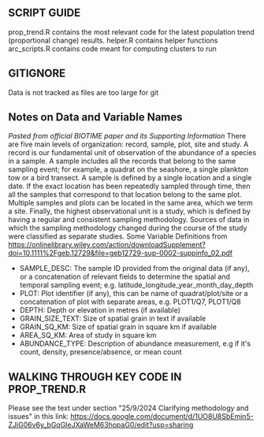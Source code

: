 ## SCRIPT GUIDE
prop_trend.R contains the most relevant code for the latest population trend (proportional change) results. 
helper.R contains helper functions
arc_scripts.R contains code meant for computing clusters to run

## GITIGNORE
Data is not tracked as files are too large for git

## Notes on Data and Variable Names
*Pasted from official BIOTIME paper and its Supporting Information*
There are five main levels of organization: record, sample, plot, site and study. A record is our fundamental unit of observation of the abundance of a species in a sample. A sample includes all the records that belong to the same sampling event; for example, a quadrat on the seashore, a single plankton tow or a bird transect. A sample is defined by a single location and a single date. If the exact location has been repeatedly sampled through time, then all the samples that correspond to that location belong to the same plot. Multiple samples and plots can be located in the same area, which we term a site. Finally, the highest observational unit is a study, which is defined by having a regular and consistent sampling methodology. Sources of data in which the sampling methodology changed during the course of the study were classified as separate studies. 
Some Variable Definitions from https://onlinelibrary.wiley.com/action/downloadSupplement?doi=10.1111%2Fgeb.12729&file=geb12729-sup-0002-suppinfo_02.pdf
- SAMPLE_DESC: The sample ID provided from the original data (if any), or a concatenation of relevant fields to determine the spatial and temporal sampling event;
e.g. latitude_longitude_year_month_day_depth
- PLOT: Plot identifier (if any), this can be name of quadrat/plot/site or a concatenation of plot with separate areas, e.g. PLOT1/Q7, PLOT1/Q8
- DEPTH: Depth or elevation in metres (if available)
- GRAIN_SIZE_TEXT: Size of spatial grain in text if available
- GRAIN_SQ_KM: Size of spatial grain in square km if available
- AREA_SQ_KM: Area of study in square km
- ABUNDANCE_TYPE: Description of abundance measurement, e.g if it's count, density, presence/absence, or mean count

## WALKING THROUGH KEY CODE IN PROP_TREND.R
Please see the text under section "25/9/2024 Clarifying methodology and issues" in this link: https://docs.google.com/document/d/1UO8U8SbEmjn5-ZJiG06v6y_bGqGIeJXaWeM63hopaG0/edit?usp=sharing
